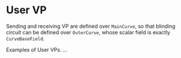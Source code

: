 # User VP

Sending and receiving VP are defined over `MainCurve`, so that blinding circuit can be defined over `OuterCurve`, whose scalar field is exactly `CurveBaseField`.

Examples of User VPs.
...